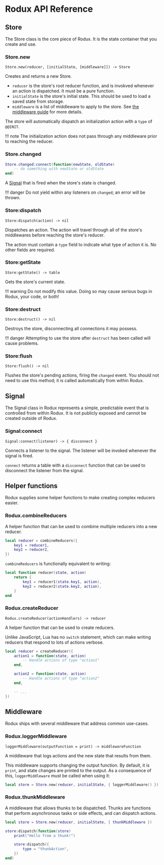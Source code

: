 # Rodux API Reference

## Store
The Store class is the core piece of Rodux. It is the state container that you create and use.

### Store.new
```
Store.new(reducer, [initialState, [middleware]]) -> Store
```

Creates and returns a new Store.

* `reducer` is the store's root reducer function, and is invokved whenever an action is dispatched. It must be a pure function.
* `initialState` is the store's initial state. This should be used to load a saved state from storage.
* `middleware` is a list of middleware to apply to the store. See [the middleware guide](/guide/middleware.md) for more details.

The store will automatically dispatch an initialization action with a `type` of `@@INIT`.

!!! note
	The initialization action does not pass through any middleware prior to reaching the reducer.

### Store.changed
```lua
Store.changed:connect(function(newState, oldState)
	-- do something with newState or oldState
end)
```

A [Signal](#Signal) that is fired when the store's state is changed.

!!! danger
	Do not yield within any listeners on `changed`; an error will be thrown.

### Store:dispatch
```
Store:dispatch(action) -> nil
```

Dispatches an action. The action will travel through all of the store's middlewares before reaching the store's reducer.

The action must contain a `type` field to indicate what type of action it is. No other fields are required.

### Store:getState
```
Store:getState() -> table
```

Gets the store's current state.

!!! warning
	Do not modify this value. Doing so may cause serious bugs in Rodux, your code, or both!

### Store:destruct
```
Store:destruct() -> nil
```

Destroys the store, disconnecting all connections it may possess.

!!! danger
	Attempting to use the store after `destruct` has been called will cause problems.

### Store:flush
```
Store:flush() -> nil
```

Flushes the store's pending actions, firing the `changed` event. You should not need to use this method; it is called automatically from within Rodux.

## Signal
The Signal class in Rodux represents a simple, predictable event that is controlled from within Rodux. It is not publicly exposed and cannot be created outside of Rodux.

### Signal:connect
```
Signal:connect(listener) -> { disconnect }
```

Connects a listener to the signal. The listener will be invoked whenever the signal is fired.

`connect` returns a table with a `disconnect` function that can be used to disconnect the listener from the signal.

## Helper functions
Rodux supplies some helper functions to make creating complex reducers easier.

### Rodux.combineReducers
A helper function that can be used to combine multiple reducers into a new reducer.

```lua
local reducer = combineReducers({
	key1 = reducer1,
	key2 = reducer2,
})
```

`combineReducers` is functionally equivalent to writing:

```lua
local function reducer(state, action)
	return {
		key1 = reducer1(state.key1, action),
		key2 = reducer2(state.key2, action),
	}
end
```

### Rodux.createReducer
```
Rodux.createReducer(actionHandlers) -> reducer
```

A helper function that can be used to create reducers.

Unlike JavaScript, Lua has no `switch` statement, which can make writing reducers that respond to lots of actions verbose.

```lua
local reducer = createReducer({
	action1 = function(state, action)
		-- Handle actions of type "action1"
	end,

	action2 = function(state, action)
		-- Handle actions of type "action2"
	end,

	-- ...
})
```

## Middleware
Rodux ships with several middleware that address common use-cases.

### Rodux.loggerMiddleware
```
loggerMiddleware(outputFunction = print) -> middlewareFunction
```

A middleware that logs actions and the new state that results from them.

This middleware supports changing the output function. By default, it is `print`, and state changes are printed to the output. As a consequence of this, `loggerMiddleware` must be called when using it:

```lua
local store = Store.new(reducer, initialState, { loggerMiddleware() })
```

### Rodux.thunkMiddleware
A middleware that allows thunks to be dispatched. Thunks are functions that perform asynchronous tasks or side effects, and can dispatch actions.

```lua
local store = Store.new(reducer, initialState, { thunkMiddleware })

store:dispatch(function(store)
	print("Hello from a thunk!")

	store:dispatch({
		type = "thunkAction",
	})
end)
```
